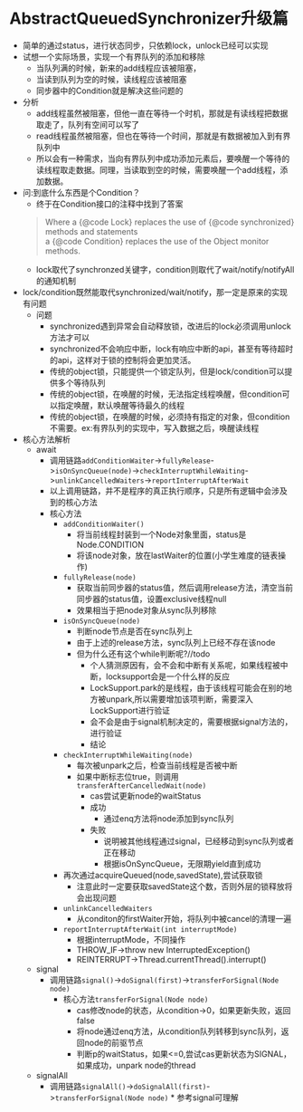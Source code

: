 # AbstractQueuedSynchronizer升级篇
* 简单的通过status，进行状态同步，只依赖lock，unlock已经可以实现
* 试想一个实际场景，实现一个有界队列的添加和移除
    * 当队列满的时候，新来的add线程应该被阻塞，
    * 当读到队列为空的时候，读线程应该被阻塞
    * 同步器中的Condition就是解决这些问题的
* 分析
    * add线程虽然被阻塞，但他一直在等待一个时机，那就是有读线程把数据取走了，队列有空间可以写了
    * read线程虽然被阻塞，但也在等待一个时间，那就是有数据被加入到有界队列中
    * 所以会有一种需求，当向有界队列中成功添加元素后，要唤醒一个等待的读线程取走数据。同理，当读取到空的时候，需要唤醒一个add线程，添加数据。
* 问:到底什么东西是个Condition？
    * 终于在Condition接口的注释中找到了答案
    > Where a {@code Lock} replaces the use of {@code synchronized} methods and statements  
     a {@code Condition} replaces the use of the Object monitor methods.
    * lock取代了synchronzed关键字，condition则取代了wait/notify/notifyAll的通知机制
* lock/condition既然能取代synchronized/wait/notify，那一定是原来的实现有问题
    * 问题
        * synchronized遇到异常会自动释放锁，改进后的lock必须调用unlock方法才可以
        * synchronized不会响应中断，lock有响应中断的api，甚至有等待超时的api，这样对于锁的控制将会更加灵活。 
        * 传统的object锁，只能提供一个锁定队列，但是lock/condition可以提供多个等待队列
        * 传统的object锁，在唤醒的时候，无法指定线程唤醒，但condition可以指定唤醒，默认唤醒等待最久的线程
        * 传统的object锁，在唤醒的时候，必须持有指定的对象，但condition不需要。ex:有界队列的实现中，写入数据之后，唤醒读线程
* 核心方法解析
    * await
        * 调用链路```addConditionWaiter```->```fullyRelease```->```isOnSyncQueue(node)```->```checkInterruptWhileWaiting```->```unlinkCancelledWaiters```->```reportInterruptAfterWait```
        * 以上调用链路，并不是程序的真正执行顺序，只是所有逻辑中会涉及到的核心方法
        * 核心方法
            * ```addConditionWaiter()```
                * 将当前线程封装到一个Node对象里面，status是Node.CONDITION
                * 将该node对象，放在lastWaiter的位置(小学生难度的链表操作)
            * ```fullyRelease(node)```
                * 获取当前同步器的status值，然后调用release方法，清空当前同步器的status值，设置exclusive线程null
                * 效果相当于把node对象从sync队列移除
            * ```isOnSyncQueue(node)```
                * 判断node节点是否在sync队列上
                * 由于上述的release方法，sync队列上已经不存在该node
                * 但为什么还有这个while判断呢?//todo 
                    * 个人猜测原因有，会不会和中断有关系呢，如果线程被中断，locksupport会是一个什么样的反应
                    * LockSupport.park的是线程，由于该线程可能会在别的地方被unpark,所以需要增加该项判断，需要深入LockSupport进行验证
                    * 会不会是由于signal机制决定的，需要根据signal方法的，进行验证
                    * 结论
            * ```checkInterruptWhileWaiting(node)```
                * 每次被unpark之后，检查当前线程是否被中断
                * 如果中断标志位true，则调用```transferAfterCancelledWait(node)```
                    * cas尝试更新node的waitStatus
                    * 成功
                        * 通过enq方法将node添加到sync队列
                    * 失败
                        * 说明被其他线程通过signal，已经移动到sync队列或者正在移动
                        * 根据isOnSyncQueue，无限期yield直到成功
            * 再次通过acquireQueued(node,savedState),尝试获取锁
                * 注意此时一定要获取savedState这个数，否则外层的锁释放将会出现问题
            * ```unlinkCancelledWaiters```
                * 从conditon的firstWaiter开始，将队列中被cancel的清理一遍
            * ```reportInterruptAfterWait(int interruptMode)```
                * 根据interruptMode，不同操作
                * THROW_IF->throw new InterruptedException()
                * REINTERRUPT->Thread.currentThread().interrupt()
    * signal
        * 调用链路```signal()```->```doSignal(first)```->```transferForSignal(Node node)```
            * 核心方法```transferForSignal(Node node)```
                * cas修改node的状态，从condition->0，如果更新失败，返回false
                * 将node通过enq方法，从condition队列转移到sync队列，返回node的前驱节点
                * 判断p的waitStatus，如果<=0,尝试cas更新状态为SIGNAL，如果成功，unpark node的thread
    * signalAll
        * 调用链路```signalAll()```->```doSignalAll(first)```->```transferForSignal(Node node)```
                * 参考signal可理解